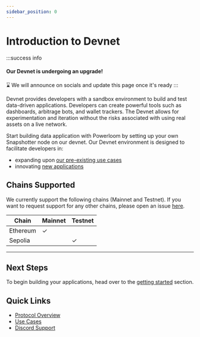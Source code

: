 ```yaml
---
sidebar_position: 0
---
```


# Introduction to Devnet


:::success info
#### Our Devnet is undergoing an upgrade!
⌛️ We will announce on socials and update this page once it's ready
:::

Devnet provides developers with a sandbox environment to build and test data-driven applications. Developers can create powerful tools such as dashboards, arbitrage bots, and wallet trackers. The Devnet allows for experimentation and iteration without the risks associated with using real assets on a live network.

Start building data application with Powerloom by setting up your own Snapshotter node on our devnet.
Our Devnet environment is designed to facilitate developers in:
- expanding upon [our pre-existing use cases](../../category/existing-implementations)
- innovating [new applications](../../category/building-a-new-use-case)

## Chains Supported

We currently support the following chains (Mainnet and Testnet). If you want to request support for any other chains, please open an issue [here](https://github.com/PowerLoom/deploy/issues). 

| Chain    | Mainnet | Testnet |
|----------|---------|---------|
| Ethereum | ✓       |         |
| Sepolia  |         | ✓       |

---

## Next Steps
To begin building your applications, head over to the [getting started](./getting-started.md) section.


## Quick Links
- [Protocol Overview](../../category/protocol-overview)
- [Use Cases](../../category/use-cases)
- [Discord Support](https://discord.com/invite/powerloom)